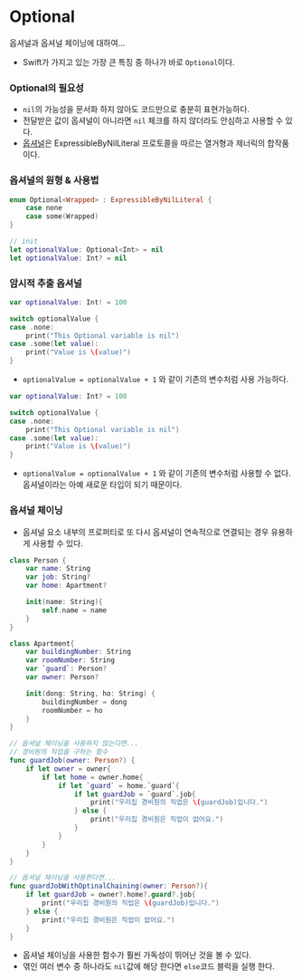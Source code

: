 # Optional
옵셔널과 옵셔널 체이닝에 대하여...
- Swift가 가지고 있는 가장 큰 특징 중 하나가 바로 `Optional`이다.

### Optional의 필요성
- `nil`의 가능성을 문서화 하지 않아도 코드만으로 충분히 표현가능하다.
- 전달받은 값이 옵셔널이 아니라면 `nil` 체크를 하지 않더라도 안심하고 사용할 수 있다.
- [옵셔널](https://developer.apple.com/documentation/swift/optional#declaration)은 ExpressibleByNilLiteral 프로토콜을 따르는 열거형과 제너릭의 합작품이다.

### 옵셔널의 원형 & 사용법
```swift
enum Optional<Wrapped> : ExpressibleByNilLiteral {
    case none
    case some(Wrapped)
}

// init
let optionalValue: Optional<Int> = nil
let optionalValue: Int? = nil
```

### 암시적 추출 옵셔널
```swift
var optionalValue: Int! = 100

switch optionalValue {
case .none:
    print("This Optional variable is nil")
case .some(let value):
    print("Value is \(value)")
}
```
-  `optionalValue = optionalValue + 1` 와 같이 기존의 변수처럼 사용 가능하다.

```swift
var optionalValue: Int? = 100

switch optionalValue {
case .none:
    print("This Optional variable is nil")
case .some(let value):
    print("Value is \(value)")
}
```
-  `optionalValue = optionalValue + 1` 와 같이 기존의 변수처럼 사용할 수 없다.<br>
옵셔널이라는 아예 새로운 타입이 되기 때문이다.

### 옵셔널 체이닝
- 옵셔널 요소 내부의 프로퍼티로 또 다시 옵셔널이 연속적으로 연결되는 경우 유용하게 사용할 수 있다.
```swift
class Person {
    var name: String
    var job: String?
    var home: Apartment?

    init(name: String){
        self.name = name
    }
}

class Apartment{
    var buildingNumber: String
    var roomNumber: String
    var `guard`: Person?
    var owner: Person?

    init(dong: String, ho: String) {
        buildingNumber = dong
        roomNumber = ho
    }
}

// 옵셔널 체이닝을 사용하지 않는다면...
// 경비원의 직업을 구하는 함수
func guardJob(owner: Person?) {
    if let owner = owner{
        if let home = owner.home{
            if let `guard` = home.`guard`{
                if let guardJob = `guard`.job{
                    print("우리집 경비원의 직업은 \(guardJob)입니다.")
                } else {
                    print("우리집 경비원은 직업이 없어요.")
                }
            }
        }
    }
}

// 옵셔널 체이닝을 사용한다면...
func guardJobWithOptinalChaining(owner: Person?){
    if let guardJob = owner?.home?.guard?.job{
        print("우리집 경비원의 직업은 \(guardJob)입니다.")
    } else {
        print("우리집 경비원은 직업이 없어요.")
    }
}
```
- 옵셔널 체이닝을 사용한 함수가 훨씬 가독성이 뛰어난 것을 볼 수 있다.
- 엮인 여러 변수 중 하나라도 `nil`값에 해당 한다면 `else`코드 블럭을 실행 한다.
